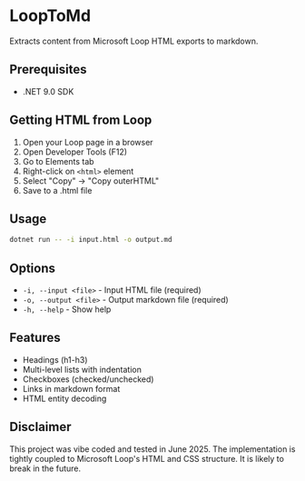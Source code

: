 # LoopToMd

Extracts content from Microsoft Loop HTML exports to markdown.

## Prerequisites

- .NET 9.0 SDK

## Getting HTML from Loop

1. Open your Loop page in a browser
2. Open Developer Tools (F12)
3. Go to Elements tab
4. Right-click on `<html>` element
5. Select "Copy" → "Copy outerHTML"
6. Save to a .html file

## Usage

```bash
dotnet run -- -i input.html -o output.md
```

## Options

- `-i, --input <file>` - Input HTML file (required)
- `-o, --output <file>` - Output markdown file (required)
- `-h, --help` - Show help

## Features

- Headings (h1-h3)
- Multi-level lists with indentation
- Checkboxes (checked/unchecked)
- Links in markdown format
- HTML entity decoding

## Disclaimer

This project was vibe coded and tested in June 2025. The implementation is tightly coupled to Microsoft Loop's HTML and CSS structure. It is likely to break in the future.

